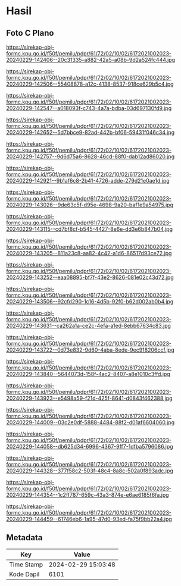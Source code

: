 # Hasil

## Foto C Plano

https://sirekap-obj-formc.kpu.go.id/f50f/pemilu/pdpr/61/72/02/10/02/6172021002023-20240229-142406--20c31335-a882-42a5-a08b-9d2a524fc444.jpg

https://sirekap-obj-formc.kpu.go.id/f50f/pemilu/pdpr/61/72/02/10/02/6172021002023-20240229-142506--55408878-a12c-4138-8537-918ce629b5c4.jpg

https://sirekap-obj-formc.kpu.go.id/f50f/pemilu/pdpr/61/72/02/10/02/6172021002023-20240229-142547--a018093f-c743-4a7a-bdba-03d697130fd9.jpg

https://sirekap-obj-formc.kpu.go.id/f50f/pemilu/pdpr/61/72/02/10/02/6172021002023-20240229-142652--5d7bbce9-82ad-442b-bf06-59431f046c34.jpg

https://sirekap-obj-formc.kpu.go.id/f50f/pemilu/pdpr/61/72/02/10/02/6172021002023-20240229-142757--9d6d75a6-8628-46cd-88f0-dab12ad86020.jpg

https://sirekap-obj-formc.kpu.go.id/f50f/pemilu/pdpr/61/72/02/10/02/6172021002023-20240229-142921--9b1af6c8-2b41-4726-adde-279d21e0ae1d.jpg

https://sirekap-obj-formc.kpu.go.id/f50f/pemilu/pdpr/61/72/02/10/02/6172021002023-20240229-143026--9de63c5f-d95e-4698-9a20-baf1e9a54975.jpg

https://sirekap-obj-formc.kpu.go.id/f50f/pemilu/pdpr/61/72/02/10/02/6172021002023-20240229-143115--cd7bf8cf-b545-4427-8e6e-dd3e6b847b04.jpg

https://sirekap-obj-formc.kpu.go.id/f50f/pemilu/pdpr/61/72/02/10/02/6172021002023-20240229-143205--811a23c8-aa82-4c42-a1d6-86517d93ce72.jpg

https://sirekap-obj-formc.kpu.go.id/f50f/pemilu/pdpr/61/72/02/10/02/6172021002023-20240229-143252--eaa08895-bf7f-43e2-8626-081e02c43d72.jpg

https://sirekap-obj-formc.kpu.go.id/f50f/pemilu/pdpr/61/72/02/10/02/6172021002023-20240229-143506--92cfd290-1c16-4d5b-92f0-b62d002ab0b4.jpg

https://sirekap-obj-formc.kpu.go.id/f50f/pemilu/pdpr/61/72/02/10/02/6172021002023-20240229-143631--ca262a1a-ce2c-4efa-a1ed-8ebb67634c83.jpg

https://sirekap-obj-formc.kpu.go.id/f50f/pemilu/pdpr/61/72/02/10/02/6172021002023-20240229-143722--0d73e832-9d60-4aba-8ede-9ec918206ccf.jpg

https://sirekap-obj-formc.kpu.go.id/f50f/pemilu/pdpr/61/72/02/10/02/6172021002023-20240229-143840--5644073d-158f-4ac2-8407-a8e1010c3ffd.jpg

https://sirekap-obj-formc.kpu.go.id/f50f/pemilu/pdpr/61/72/02/10/02/6172021002023-20240229-143923--e5498a59-f21d-425f-8641-d0843f462388.jpg

https://sirekap-obj-formc.kpu.go.id/f50f/pemilu/pdpr/61/72/02/10/02/6172021002023-20240229-144009--03c2e0df-5888-4484-88f2-d01af6604060.jpg

https://sirekap-obj-formc.kpu.go.id/f50f/pemilu/pdpr/61/72/02/10/02/6172021002023-20240229-144058--db625d34-6996-4367-9ff7-1dfba5796086.jpg

https://sirekap-obj-formc.kpu.go.id/f50f/pemilu/pdpr/61/72/02/10/02/6172021002023-20240229-144328--377f58c2-503f-48c4-8a8c-502a0f893adc.jpg

https://sirekap-obj-formc.kpu.go.id/f50f/pemilu/pdpr/61/72/02/10/02/6172021002023-20240229-144354--1c2ff787-659c-43a3-874e-e6ae6185f6fa.jpg

https://sirekap-obj-formc.kpu.go.id/f50f/pemilu/pdpr/61/72/02/10/02/6172021002023-20240229-144459--61746eb6-1a95-47d0-93ed-fa75f9bb22a4.jpg


## Metadata

| Key        | Value               |
| ---------- | ------------------- |
| Time Stamp | 2024-02-29 15:03:48 |
| Kode Dapil | 6101                |



